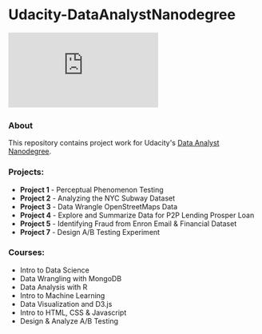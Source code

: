 # Udacity-DataAnalystNanodegree

![Certificate](https://github.com/boboyang/Udacity-DataAnalystNanodegree/blob/master/certificate.pdf)

### About
This repository contains project work for Udacity's [Data Analyst Nanodegree](https://www.udacity.com/course/nd002).

### Projects:


- **Project 1** - Perceptual Phenomenon Testing
- **Project 2** - Analyzing the NYC Subway Dataset
- **Project 3** - Data Wrangle OpenStreetMaps Data
- **Project 4** - Explore and Summarize Data for P2P Lending Prosper Loan
- **Project 5** - Identifying Fraud from Enron Email & Financial Dataset
- **Project 7** - Design A/B Testing Experiment

### Courses:
- Intro to Data Science
- Data Wrangling with MongoDB
- Data Analysis with R
- Intro to Machine Learning
- Data Visualization and D3.js
- Intro to HTML, CSS & Javascript
- Design & Analyze A/B Testing
